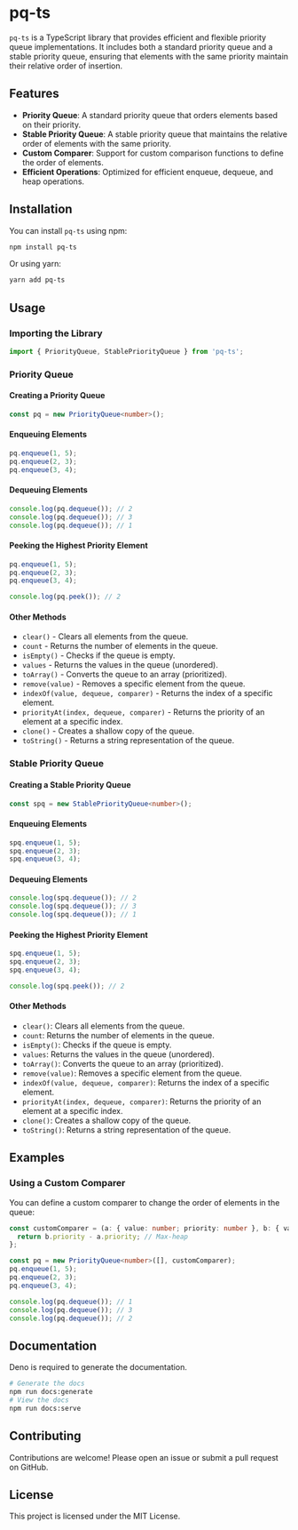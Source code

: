 # pq-ts

`pq-ts` is a TypeScript library that provides efficient and flexible priority queue implementations. It includes both a standard priority queue and a stable priority queue, ensuring that elements with the same priority maintain their relative order of insertion.

## Features

- **Priority Queue**: A standard priority queue that orders elements based on their priority.
- **Stable Priority Queue**: A stable priority queue that maintains the relative order of elements with the same priority.
- **Custom Comparer**: Support for custom comparison functions to define the order of elements.
- **Efficient Operations**: Optimized for efficient enqueue, dequeue, and heap operations.

## Installation

You can install `pq-ts` using npm:

```sh
npm install pq-ts
```

Or using yarn:

```sh
yarn add pq-ts
```

## Usage

### Importing the Library

```typescript
import { PriorityQueue, StablePriorityQueue } from 'pq-ts';
```

### Priority Queue

#### Creating a Priority Queue

```typescript
const pq = new PriorityQueue<number>();
```

#### Enqueuing Elements

```typescript
pq.enqueue(1, 5);
pq.enqueue(2, 3);
pq.enqueue(3, 4);
```

#### Dequeuing Elements

```typescript
console.log(pq.dequeue()); // 2
console.log(pq.dequeue()); // 3
console.log(pq.dequeue()); // 1
```

#### Peeking the Highest Priority Element

```typescript
pq.enqueue(1, 5);
pq.enqueue(2, 3);
pq.enqueue(3, 4);

console.log(pq.peek()); // 2
```

#### Other Methods

- `clear()` - Clears all elements from the queue.
- `count`  - Returns the number of elements in the queue.
- `isEmpty()`  - Checks if the queue is empty.
- `values`  - Returns the values in the queue (unordered).
- `toArray()`  - Converts the queue to an array (prioritized).
- `remove(value)`  - Removes a specific element from the queue.
- `indexOf(value, dequeue, comparer)`  - Returns the index of a specific element.
- `priorityAt(index, dequeue, comparer)`  - Returns the priority of an element at a specific index.
- `clone()`  - Creates a shallow copy of the queue.
- `toString()`  - Returns a string representation of the queue.

### Stable Priority Queue

#### Creating a Stable Priority Queue

```typescript
const spq = new StablePriorityQueue<number>();
```

#### Enqueuing Elements

```typescript
spq.enqueue(1, 5);
spq.enqueue(2, 3);
spq.enqueue(3, 4);
```

#### Dequeuing Elements

```typescript
console.log(spq.dequeue()); // 2
console.log(spq.dequeue()); // 3
console.log(spq.dequeue()); // 1
```

#### Peeking the Highest Priority Element

```typescript
spq.enqueue(1, 5);
spq.enqueue(2, 3);
spq.enqueue(3, 4);

console.log(spq.peek()); // 2
```

#### Other Methods

- `clear()`: Clears all elements from the queue.
- `count`: Returns the number of elements in the queue.
- `isEmpty()`: Checks if the queue is empty.
- `values`: Returns the values in the queue (unordered).
- `toArray()`: Converts the queue to an array (prioritized).
- `remove(value)`: Removes a specific element from the queue.
- `indexOf(value, dequeue, comparer)`: Returns the index of a specific element.
- `priorityAt(index, dequeue, comparer)`: Returns the priority of an element at a specific index.
- `clone()`: Creates a shallow copy of the queue.
- `toString()`: Returns a string representation of the queue.

## Examples

### Using a Custom Comparer

You can define a custom comparer to change the order of elements in the queue:

```typescript
const customComparer = (a: { value: number; priority: number }, b: { value: number; priority: number }) => {
  return b.priority - a.priority; // Max-heap
};

const pq = new PriorityQueue<number>([], customComparer);
pq.enqueue(1, 5);
pq.enqueue(2, 3);
pq.enqueue(3, 4);

console.log(pq.dequeue()); // 1
console.log(pq.dequeue()); // 3
console.log(pq.dequeue()); // 2
```

## Documentation

Deno is required to generate the documentation.
```sh
# Generate the docs
npm run docs:generate
# View the docs
npm run docs:serve
```


## Contributing

Contributions are welcome! Please open an issue or submit a pull request on GitHub.

## License

This project is licensed under the MIT License.
